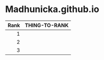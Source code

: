 # Madhunicka.github.io

| Rank | THING-TO-RANK |
|-----:|---------------|
|     1|               |
|     2|               |
|     3|               |

